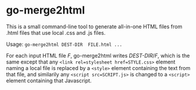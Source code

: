 # go-merge2html
This is a small command-line tool to generate all-in-one HTML files from .html files that use local .css and .js files.

Usage: `go-merge2html DEST-DIR  FILE.html ...`

For each input HTML file _F_, go-merge2html writes _DEST-DIR_/_F_, which is the same
except that any `<link rel=stylesheet href=STYLE.css>` element naming a local file is replaced by a `<style>`
element containing the text from that file, and
similarily any `<script src=SCRIPT.js>` is changed to a `<script>` element containing that Javascript.
